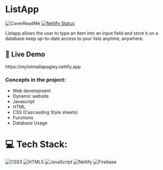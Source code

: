 # ListApp
![CoverReadMe](https://github.com/MaliaPagley/ListApp/assets/103156594/7706928c-94ca-4a22-9ee3-1655221a5f88)
[![Netlify Status](https://api.netlify.com/api/v1/badges/4c7874e7-80dd-4ecd-883b-3d2759ed15b6/deploy-status)](https://app.netlify.com/sites/mylistmaliapagley/deploys)

Listapp allows the user to type an item into an input field and store it on a database keep up-to-date access to your lists anytime, anywhere.

<h2>🚀  Live Demo</h2>
https://mylistmaliapagley.netlify.app

### Concepts in the project:
-   Web development
-   Dynamic website
-   Javascript 
-   HTML 
-   CSS (Cascasding Style sheets) 
-   Functions
-   Database Usage

 
# 💻 Tech Stack:
![CSS3](https://img.shields.io/badge/css3-%231572B6.svg?style=for-the-badge&logo=css3&logoColor=white) ![HTML5](https://img.shields.io/badge/html5-%23E34F26.svg?style=for-the-badge&logo=html5&logoColor=white) ![JavaScript](https://img.shields.io/badge/javascript-%23323330.svg?style=for-the-badge&logo=javascript&logoColor=%23F7DF1E) ![Netlify](https://img.shields.io/badge/netlify-%23000000.svg?style=for-the-badge&logo=netlify&logoColor=#00C7B7) ![Firebase](https://img.shields.io/badge/firebase-%23039BE5.svg?style=for-the-badge&logo=firebase)

